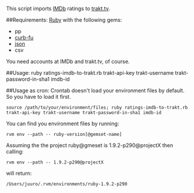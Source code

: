 This script imports [IMDb](http://www.imdb.com) ratings to [trakt.tv](http://trakt.tv).

##Requirements:
[Ruby](http://www.ruby-doc.org) with the following gems:
* pp
* [curb-fu](http://rubygems.org/gems/curb-fu)
* [json](http://rubygems.org/gems/json)
* csv

You need accounts at IMDb and trakt.tv, of course.

##Usage:
	ruby ratings-imdb-to-trakt.rb trakt-api-key trakt-username trakt-password-in-sha1 imdb-id

##Usage as cron:
Crontab doesn't load your environment files by default. So you have to load it first.

	source /path/to/your/environment/files; ruby ratings-imdb-to-trakt.rb trakt-api-key trakt-username trakt-password-in-sha1 imdb-id

You can find you environment files by running:

	rvm env --path -- ruby-version[@gemset-name]

Assuming the the project ruby@gmeset is 1.9.2-p290@projectX then calling:

	rvm env --path -- 1.9.2-p290@projectX

will return:

	/Users/juuro/.rvm/environments/ruby-1.9.2-p290